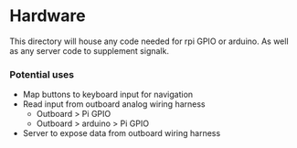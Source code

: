 # Hardware

This directory will house any code needed for rpi GPIO or arduino. As well as any server code to supplement signalk.

### Potential uses
- Map buttons to keyboard input for navigation
- Read input from outboard analog wiring harness
  - Outboard > Pi GPIO 
  - Outboard > arduino > Pi GPIO
- Server to expose data from outboard wiring harness

